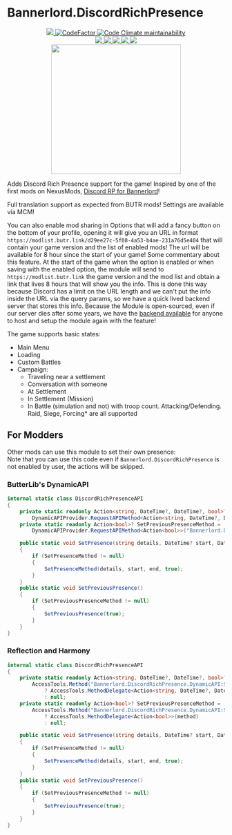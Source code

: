 # Bannerlord.DiscordRichPresence
<p align="center">
  <a href="https://github.com/BUTR/Bannerlord.DiscordRichPresence" alt="Lines Of Code">
    <img src="https://aschey.tech/tokei/github/BUTR/Bannerlord.DiscordRichPresence?category=code" />
  </a>
  <a href="https://www.codefactor.io/repository/github/butr/bannerlord.discordrichpresence">
    <img src="https://www.codefactor.io/repository/github/butr/bannerlord.discordrichpresence/badge" alt="CodeFactor" />
  </a>
  <a href="https://codeclimate.com/github/BUTR/Bannerlord.DiscordRichPresence/maintainability">
    <img alt="Code Climate maintainability" src="https://img.shields.io/codeclimate/maintainability-percentage/BUTR/Bannerlord.DiscordRichPresence">
  </a>
  </br>
  <a href="https://www.nexusmods.com/mountandblade2bannerlord/mods/4836" alt="NexusMods DiscordRichPresence">
    <img src="https://img.shields.io/badge/NexusMods-DiscordRichPresence-yellow.svg" />
  </a>
  <a href="https://www.nexusmods.com/mountandblade2bannerlord/mods/4836" alt="NexusMods DiscordRichPresence">
    <img src="https://img.shields.io/endpoint?url=https%3A%2F%2Fnexusmods-version-pzk4e0ejol6j.runkit.sh%3FgameId%3Dmountandblade2bannerlord%26modId%3D4836" />
  </a>
  <a href="https://www.nexusmods.com/mountandblade2bannerlord/mods/4836" alt="NexusMods DiscordRichPresence">
    <img src="https://img.shields.io/endpoint?url=https%3A%2F%2Fnexusmods-downloads-ayuqql60xfxb.runkit.sh%2F%3Ftype%3Dunique%26gameId%3D3174%26modId%3D4836" />
  </a>
  <a href="https://www.nexusmods.com/mountandblade2bannerlord/mods/4836" alt="NexusMods DiscordRichPresence">
    <img src="https://img.shields.io/endpoint?url=https%3A%2F%2Fnexusmods-downloads-ayuqql60xfxb.runkit.sh%2F%3Ftype%3Dtotal%26gameId%3D3174%26modId%3D4836" />
  </a>
  <a href="https://www.nexusmods.com/mountandblade2bannerlord/mods/4836" alt="NexusMods DiscordRichPresence">
    <img src="https://img.shields.io/endpoint?url=https%3A%2F%2Fnexusmods-downloads-ayuqql60xfxb.runkit.sh%2F%3Ftype%3Dviews%26gameId%3D3174%26modId%3D4836" />
  </a>
  </br>
  <img src="https://staticdelivery.nexusmods.com/mods/3174/images/4836/4836-1670247182-153716606.png" width="300">
</p>

Adds Discord Rich Presence support for the game! Inspired by one of the first mods on NexusMods, [Discord RP for Bannerlord](https://www.nexusmods.com/mountandblade2bannerlord/mods/24)! 

Full translation support as expected from BUTR mods!
Settings are available via MCM!

You can also enable mod sharing in Options that will add a fancy button on the bottom of your profile, opening it will give you an URL in format `https://modlist.butr.link/d29ee27c-5f08-4a53-b4ae-231a76d5e404` that will contain your game version and the list of enabled mods! The url will be available for 8 hour since the start of your game!
Some commentary about this feature. At the start of the game when the option is enabled or when saving with the enabled option, the module will send to `https://modlist.butr.link` the game version and the mod list and obtain a link that lives 8 hours that will show you the info. This is done this way because Discord has a limit on the URL length and we can't put the info inside the URL via the query params, so we have a quick lived backend server that stores this info.
Because the Module is open-sourced, even if our server dies after some years, we have the [backend available](https://github.com/BUTR/BUTR.ModListServer)﻿ for anyone to host and setup the module again with the feature!

The game supports basic states:

* Main Menu
* Loading
* Custom Battles
* Campaign:
  * Traveling near a settlement
  * Conversation with someone
  * At Settlement
  * In Settlement (Mission)
  * In Battle (simulation and not) with troop count. Attacking/Defending. Raid, Siege, Forcing* are all supported

## For Modders
Other mods can use this module to set their own presence:  
Note that you can use this code even if `Bannerlord.DiscordRichPresence` is not enabled by user, the actions will be skipped.
### ButterLib's DynamicAPI
```csharp
internal static class DiscordRichPresenceAPI
{
    private static readonly Action<string, DateTime?, DateTime?, bool>? SetPresenceMethod =
        DynamicAPIProvider.RequestAPIMethod<Action<string, DateTime?, DateTime?, bool>>("Bannerlord.DiscordRichPresence", "SetPresence");
    private static readonly Action<bool>? SetPreviousPresenceMethod =
        DynamicAPIProvider.RequestAPIMethod<Action<bool>>("Bannerlord.DiscordRichPresence", "SetPreviousPresence");

    public static void SetPresence(string details, DateTime? start, DateTime? end)
    {
        if (SetPresenceMethod != null)
        {
            SetPresenceMethod(details, start, end, true);
        }
    }
    public static void SetPreviousPresence()
    {
        if (SetPreviousPresenceMethod != null)
        {
            SetPreviousPresence(true);
        }
    }
}
```
### Reflection and Harmony
```csharp
internal static class DiscordRichPresenceAPI
{
    private static readonly Action<string, DateTime?, DateTime?, bool>? SetPresenceMethod =
        AccessTools.Method("Bannerlord.DiscordRichPresence.DynamicAPI:SetPresence") is { } method
            ? AccessTools.MethodDelegate<Action<string, DateTime?, DateTime?, bool>>(method)
            : null;
    private static readonly Action<bool>? SetPreviousPresenceMethod =
        AccessTools.Method("Bannerlord.DiscordRichPresence.DynamicAPI:SetPreviousPresence") is { } method
            ? AccessTools.MethodDelegate<Action<bool>>(method)
            : null;

    public static void SetPresence(string details, DateTime? start, DateTime? end)
    {
        if (SetPresenceMethod != null)
        {
            SetPresenceMethod(details, start, end, true);
        }
    }
    public static void SetPreviousPresence()
    {
        if (SetPreviousPresenceMethod != null)
        {
            SetPreviousPresence(true);
        }
    }
}
```
